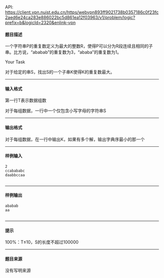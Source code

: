API: https://client.vpn.nuist.edu.cn/https/webvpn893ff9021738b0357186c0f23fc2aed6e24ca283e886022bc5d861ea12f03963/v1/problem/logic?prefix=b&logicId=2320&enlink-vpn

#### 题目描述

一个字符串P的重复数定义为最大的整数R，使得P可以分为R段连续且相同的子串。比方说，“ababab”的重复数为3，“ababa”的重复数为1。

Your Task

对于给定的串S，找出S的一个子串K使得K的重复数最大。

---

#### 输入格式

第一行T表示数据组数

对于每组数据，一行中一个仅包含小写字母的字符串S

---

#### 输出格式

对于每组数据，在一行中输出K，如果有多个解，输出字典序最小的那一个

---

#### 样例输入
```
2
ccabababc
daabbccaa


```

---

#### 样例输出
```
ababab
aa


```

---

#### 提示

100%：T≤10，S的长度不超过100000  

---

#### 题目来源

没有写明来源